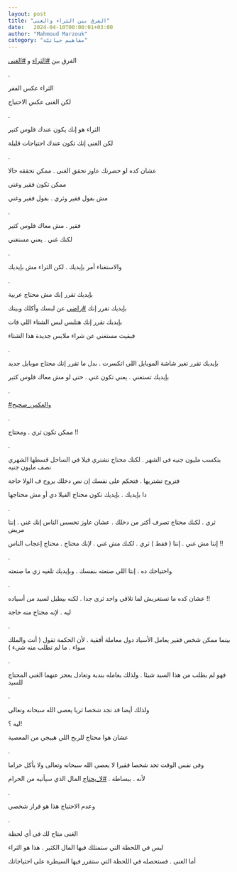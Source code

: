 ```yaml
---
layout: post
title: "الفرق بين الثراء والغنى"
date:   2024-04-10T00:00:01+03:00
author: "Mahmoud Marzouk"
category: "مفاهيم حياتيّة"
---
```



الفرق بين
[<u>\#الثراء</u>](https://www.facebook.com/hashtag/%D8%A7%D9%84%D8%AB%D8%B1%D8%A7%D8%A1?__eep__=6&__cft__%5b0%5d=AZXLMkVy-JkGa-prAeflmAErSIlhCBZlURbvSupo939TGwxRolK-mReLwcKgo2wJnjjU9G8G8PGh5WpyDvJYv_OFOs26NUpZx-J4BjXESykfUReekn6axYXOJ3EqYZalMB1jl6RpgQPD5phUMybDvXgm_sJdTva-szG-Yw-fQ0PqvyglPSk1d2RSSc4VbvcEn4c&__tn__=*NK-R)
و
[<u>\#الغنى</u>](https://www.facebook.com/hashtag/%D8%A7%D9%84%D8%BA%D9%86%D9%89?__eep__=6&__cft__%5b0%5d=AZXLMkVy-JkGa-prAeflmAErSIlhCBZlURbvSupo939TGwxRolK-mReLwcKgo2wJnjjU9G8G8PGh5WpyDvJYv_OFOs26NUpZx-J4BjXESykfUReekn6axYXOJ3EqYZalMB1jl6RpgQPD5phUMybDvXgm_sJdTva-szG-Yw-fQ0PqvyglPSk1d2RSSc4VbvcEn4c&__tn__=*NK-R)

.

الثراء عكس الفقر

لكن الغنى عكس الاحتياج

.

الثراء هو إنك يكون عندك فلوس كتير

لكن الغنى إنك تكون عندك احتياجات قليلة

.

عشان كده لو حضرتك عاوز تحقق الغنى . ممكن تحققه
حالا

ممكن تكون فقير وغني

مش بقول فقير وثري . بقول فقير وغني

.

فقير . مش معاك فلوس كتير

لكنك غني . يعني مستغني

.

والاستغناء أمر بإيديك . لكن الثراء مش بإيديك

.

بإيديك تقرر إنك مش محتاج عربية

بإيديك تقرر إنك
[<u>\#راضي</u>](https://www.facebook.com/hashtag/%D8%B1%D8%A7%D8%B6%D9%8A?__eep__=6&__cft__%5b0%5d=AZXLMkVy-JkGa-prAeflmAErSIlhCBZlURbvSupo939TGwxRolK-mReLwcKgo2wJnjjU9G8G8PGh5WpyDvJYv_OFOs26NUpZx-J4BjXESykfUReekn6axYXOJ3EqYZalMB1jl6RpgQPD5phUMybDvXgm_sJdTva-szG-Yw-fQ0PqvyglPSk1d2RSSc4VbvcEn4c&__tn__=*NK-R)
عن لبسك وأكلك وبيتك

بإيديك تقرر إنك هتلبس لبس الشتاء اللي فات

فبقيت مستغني عن شراء ملابس جديدة هذا الشتاء

.

بإيديك تقرر تغير شاشة الموبايل اللي اتكسرت . بدل ما تقرر
إنك محتاج موبايل جديد

بإيديك تستغني . يعني تكون غني . حتى لو مش معاك فلوس
كتير

.

[<u>\#والعكس\_صحيح</u>](https://www.facebook.com/hashtag/%D9%88%D8%A7%D9%84%D8%B9%D9%83%D8%B3_%D8%B5%D8%AD%D9%8A%D8%AD?__eep__=6&__cft__%5b0%5d=AZXLMkVy-JkGa-prAeflmAErSIlhCBZlURbvSupo939TGwxRolK-mReLwcKgo2wJnjjU9G8G8PGh5WpyDvJYv_OFOs26NUpZx-J4BjXESykfUReekn6axYXOJ3EqYZalMB1jl6RpgQPD5phUMybDvXgm_sJdTva-szG-Yw-fQ0PqvyglPSk1d2RSSc4VbvcEn4c&__tn__=*NK-R)

.

ممكن تكون ثري . ومحتاج !!

.

بتكسب مليون جنيه فى الشهر . لكنك محتاج تشتري فيلا في
الساحل قسطها الشهري نصف مليون جنيه

فتروح تشتريها . فتحكم على نفسك إن نص دخلك يروح ف الولا
حاجة

دا بإيديك . بإيديك تكون محتاج الفيلا دي أو مش
محتاجها

.

ثري . لكنك محتاج تصرف أكتر من دخلك . عشان عاوز تحسس
الناس إنك غني . إنتا مريض

إنتا مش غني . إنتا ( فقط ) ثري . لكنك مش غني . لإنك
محتاج . محتاج إعجاب الناس !!

.

واحتياجك ده . إنتا اللي صنعته بنفسك . وبإيديك تلغيه زي
ما صنعته

.

عشان كده ما تستغربش لما تلاقي واحد ثري جدا . لكنه بيطبل
لسيد من أسياده !!

ليه . لإنه محتاج منه حاجة

.

بينما ممكن شخص فقير يعامل الأسياد دول معاملة أفقية . لأن
الحكمة تقول ( أنت والملك سواء . ما لم تطلب منه شيء )

.

فهو لم يطلب من هذا السيد شيئا . ولذلك يعامله بندية
وتعادل يعجز عنهما الغني المحتاج للسيد

.

ولذلك أيضا قد تجد شخصا ثريا يعصى الله سبحانه
وتعالى

ليه ؟!

عشان هوا محتاج للربح اللي هييجي من المعصية

.

وفي نفس الوقت تجد شخصا فقيرا لا يعصي الله سبحانه وتعالى
ولا يأكل حراما

لأنه . ببساطة .
[<u>\#لا\_يحتاج</u>](https://www.facebook.com/hashtag/%D9%84%D8%A7_%D9%8A%D8%AD%D8%AA%D8%A7%D8%AC?__eep__=6&__cft__%5b0%5d=AZXLMkVy-JkGa-prAeflmAErSIlhCBZlURbvSupo939TGwxRolK-mReLwcKgo2wJnjjU9G8G8PGh5WpyDvJYv_OFOs26NUpZx-J4BjXESykfUReekn6axYXOJ3EqYZalMB1jl6RpgQPD5phUMybDvXgm_sJdTva-szG-Yw-fQ0PqvyglPSk1d2RSSc4VbvcEn4c&__tn__=*NK-R)
المال الذي سيأتيه من الحرام

.

وعدم الاحتياج هذا هو قرار شخصي

.

الغنى متاح لك في أي لحظة

ليس في اللحظة التي ستمتلك فيها المال الكثير . هذا هو
الثراء

أما الغنى . فستحصله في اللحظة التي ستقرر فيها السيطرة
على احتياجاتك
